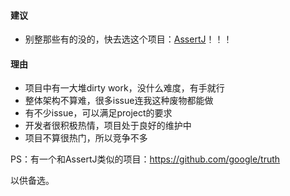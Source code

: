 #### 建议

- 别整那些有的没的，快去选这个项目：[AssertJ](https://github.com/assertj/assertj-core)！！！

#### 理由

- 项目中有一大堆dirty work，没什么难度，有手就行
- 整体架构不算难，很多issue连我这种废物都能做
- 有不少issue，可以满足project的要求
- 开发者很积极热情，项目处于良好的维护中
- 项目不算很热门，所以竞争不多



PS：有一个和AssertJ类似的项目：https://github.com/google/truth

以供备选。